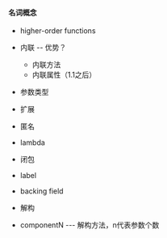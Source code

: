 #### 名词概念

* higher-order functions 

* 内联 -- 优势？
    * 内联方法
    * 内联属性（1.1之后）

* 参数类型

* 扩展

* 匿名

* lambda

* 闭包

* label

* backing field

* 解构

* componentN --- 解构方法，n代表参数个数